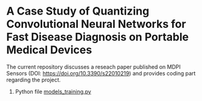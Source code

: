 # A Case Study of Quantizing Convolutional Neural Networks for Fast Disease Diagnosis on Portable Medical Devices
The current repository discusses a reseach paper published on MDPI Sensors (DOI: https://doi.org/10.3390/s22010219) and provides coding part regarding the project.

1. Python file [models_training.py](https://github.com/generalMG/Medical-Dataset-Deep-Learning-Quantization-Data-Analysis/blob/main/models_training.py)
